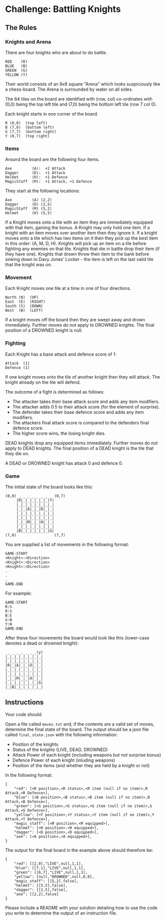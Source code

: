 # Challenge: Battling Knights

## The Rules

### Knights and Arena

There are four knights who are about to do battle.

`RED    (R)`  
`BLUE   (B)`  
`GREEN  (G)`  
`YELLOW (Y)`  

Their world consists of an 8x8 square "Arena" which looks suspiciously like a chess-board.
The Arena is surrounded by water on all sides.

The 64 tiles on the board are identified with (row, col) co-ordinates with (0,0) being the top left tile and (7,0) being the bottom left tile (row 7 col 0).

Each knight starts in one corner of the board.

`R (0,0)  (top left)`  
`B (7,0)  (bottom left)`  
`G (7,7)  (bottom right)`  
`Y (0,7)  (top right)`  

### Items

Around the board are the following four items.

`Axe         (A):  +2 Attack`  
`Dagger      (D):  +1 Attack`  
`Helmet      (H):  +1 Defence`  
`MagicStaff  (M):  +1 Attack, +1 Defence`  

They start at the following locations:

`Axe         (A) (2,2)`  
`Dagger      (D) (2,5)`  
`MagicStaff  (M) (5,2)`  
`Helmet      (H) (5,5)`  

If a Knight moves onto a tile with an item they are immediately equipped with that item, gaining the bonus.
A Knight may only hold one item.
If a knight with an item moves over another item then they ignore it.
If a knight moves onto a tile which has two items on it then they pick up the best item in this order: (A, M, D, H).
Knights will pick up an item on a tile before fighting any enemies on that tile.
Knights that die in battle drop their item (if they have one).
Knights that drown throw their item to the bank before sinking down to Davy Jones' Locker - the item is left on the last valid tile that the knight was on.

### Movement

Each Knight moves one tile at a time in one of four directions.

`North (N)  (UP)`  
`East  (E)  (RIGHT)`  
`South (S)  (DOWN)`  
`West  (W)  (LEFT)`  

If a knight moves off the board then they are swept away and drown immediately.
Further moves do not apply to DROWNED knights.
The final position of a DROWNED knight is null.

### Fighting

Each Knight has a base attack and defence score of 1:

`Attack  (1)`  
`Defence (1)`  

If one knight moves onto the tile of another knight then they will attack.
The knight already on the tile will defend.

The outcome of a fight is determined as follows:
* The attacker takes their base attack score and adds any item modifiers.
* The attacker adds 0.5 to their attack score (for the element of surprise).
* The defender takes their base defence score and adds any item modifiers.
* The attackers final attack score is compared to the defenders final defence score.
* The higher score wins, the losing knight dies.

DEAD knights drop any equipped items immediately.
Further moves do not apply to DEAD knights.
The final position of a DEAD knight is the tile that they die on.

A DEAD or DROWNED knight has attack 0 and defence 0.

### Game

The initial state of the board looks like this:
```
(0,0) _ _ _ _ _ _ _ _ (0,7)
     |R|_|_|_|_|_|_|Y|
     |_|_|_|_|_|_|_|_|
     |_|_|A|_|_|D|_|_|
     |_|_|_|_|_|_|_|_|
     |_|_|_|_|_|_|_|_|
     |_|_|M|_|_|H|_|_|
     |_|_|_|_|_|_|_|_|
     |B|_|_|_|_|_|_|G|
(7,0)                 (7,7)
```

You are supplied a list of movements in the following format:
```
GAME-START
<Knight>:<Direction>
<Knight>:<Direction>
<Knight>:<Direction>
.
.
.
GAME-END
```
For example:
```
GAME-START
R:S
R:S
B:E
G:N
Y:N
GAME-END
```
After these four movements the board would look like this (lower-case denotes a dead or drowned knight):

```
 _ _ _ _ _ _ _(y)
|_|_|_|_|_|_|_|_|
|_|_|_|_|_|_|_|_|
|R|_|A|_|_|D|_|_|
|_|_|_|_|_|_|_|_|
|_|_|_|_|_|_|_|_|
|_|_|M|_|_|H|_|_|
|_|_|_|_|_|_|_|G|
|_|B|_|_|_|_|_|_|
```

## Instructions

Your code should:

Open a file called `moves.txt` and, if the contents are a valid set of moves, determine the final state of the board.
The output should be a json file called `final_state.json` with the following information:

* Position of the knights
* Status of the knights (LIVE, DEAD, DROWNED)
* Attack Power of each knight (including weapons but not surprise bonus)
* Defence Power of each knight (inluding weapons)
* Position of the items (and whether they are held by a knight or not)

In the following format:
```
{
    "red": [<R position>,<R status>,<R item (null if no item)>,R Attack,<R Defence>],
    "blue": [<B position>,<B status>,<B item (null if no item)>,B Attack,<B Defence>],
    "green": [<G position>,<G status>,<G item (null if no item)>,G Attack,<G Defence>],
    "yellow": [<Y position>,<Y status>,<Y item (null if no item)>,Y Attack,<Y Defence>],
    "magic_staff": [<M position>,<M equipped>],
    "helmet": [<H position>,<H equipped>],
    "dagger": [<D position>,<D equipped>],
    "axe": [<A position>,<A equipped>],
}
```

The output for the final board in the example above should therefore be:
```
{
    "red": [[2,0],"LIVE",null,1,1],
    "blue": [[7,1],"LIVE",null,1,1],
    "green": [[6,7],"LIVE",null,1,1],
    "yellow": [null,"DROWNED",null,0,0],
    "magic_staff": [[5,2],false],
    "helmet": [[5,5],false],
    "dagger": [[2,5],false],
    "axe": [[2,2],false]
}
```

Please include a README with your solution detailing how to use the code you write to determine the output of an instruction file.